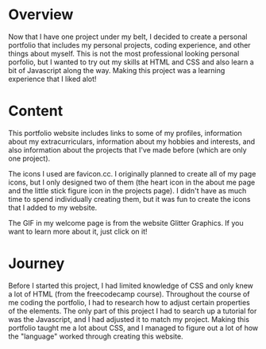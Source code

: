 # Overview
Now that I have one project under my belt, I decided to create a personal portfolio that includes my personal projects, coding experience, and other things about myself. This is not the most professional looking personal porfolio, but I wanted to try out my skills at HTML and CSS and also learn a bit of Javascript along the way. Making this project was a learning experience that I liked alot!

# Content
This portfolio website includes links to some of my profiles, information about my extracurriculars, information about my hobbies and interests, and also information about the projects that I've made before (which are only one project).

The icons I used are favicon.cc. I originally planned to create all of my page icons, but I only designed two of them (the heart icon in the about me page and the little stick figure icon in the projects page). I didn't have as much time to spend individually creating them, but it was fun to create the icons that I added to my website. 

The GIF in my welcome page is from the website Glitter Graphics. If you want to learn more about it, just click on it!

# Journey
Before I started this project, I had limited knowledge of CSS and only knew a lot of HTML (from the freecodecamp course). Throughout the course of me coding the portfolio, I had to research how to adjust certain properties of the elements. The only part of this project I had to search up a tutorial for was the Javascript, and I had adjusted it to match my project. Making this portfolio taught me a lot about CSS, and I managed to figure out a lot of how the "language" worked through creating this website.
